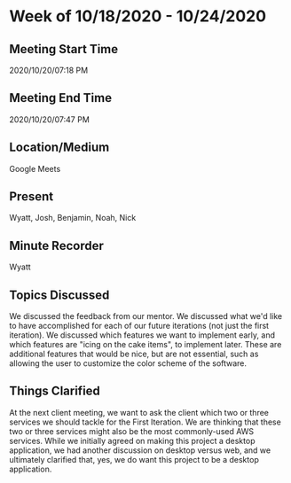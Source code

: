 # Week of 10/18/2020 - 10/24/2020

## Meeting Start Time

2020/10/20/07:18 PM

## Meeting End Time

2020/10/20/07:47 PM

## Location/Medium

Google Meets

## Present

Wyatt, Josh, Benjamin, Noah, Nick

## Minute Recorder

Wyatt

## Topics Discussed

We discussed the feedback from our mentor. We discussed what we'd like to have accomplished for each of our future iterations (not just the first iteration). We discussed which features we want to implement early, and which features are "icing on the cake items", to implement later. These are additional features that would be nice, but are not essential, such as allowing the user to customize the color scheme of the software.

## Things Clarified

At the next client meeting, we want to ask the client which two or three services we should tackle for the First Iteration. We are thinking that these two or three services might also be the most commonly-used AWS services. While we initially agreed on making this project a desktop application, we had another discussion on desktop versus web, and we ultimately clarified that, yes, we do want this project to be a desktop application.
